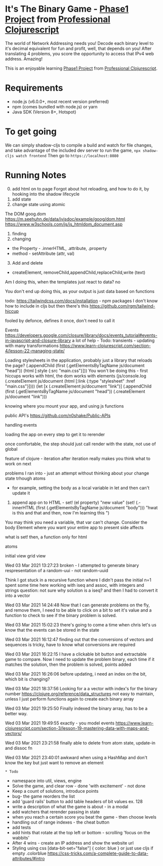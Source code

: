 
# It's The Binary Game - [Phase1 Project](https://github.com/oakmac/professional-clojurescript-curriculum/blob/master/exercises/phase1-project.md "Professional Clojurescript - Phase1 Project") from [Professional Clojurescript](https://cljs.pro/) #

  The world of Network Addressing needs you!
  Decode each binary level to it's decimal equivalent for fun and profit, well, that depends on you!
  After translating 4 problems, you score the opportunity to access that IPv4 web address.  Amazing!
  
  This is an enjoyable learning [Phase1 Project](https://github.com/oakmac/professional-clojurescript-curriculum/blob/master/exercises/phase1-project.md "Professional Clojurescript - Phase1 Project") from [Professional Clojurescript](https://cljs.pro/).

# Requirements #

- node.js (v6.0.0+, most recent version preferred)
- npm (comes bundled with node.js) or yarn
- Java SDK (Version 8+, Hotspot)

# To get going #

We can simply shadow-cljs to compile a build and watch for file changes, and take advantage of the included dev server to run the game,
`npx shadow-cljs watch frontend`
Then go to `https://localhost:8080`

# Running Notes #

 0. add html on to page
 Forgot about hot reloading, and how to do it, by hooking into the shadow lifecycle
 1. add state
 2. change state using atomic

 The DOM
 goog.dom
 https://m.seehuhn.de/data/jvjsdoc/example/goog/dom.html
 https://www.w3schools.com/js/js_htmldom_document.asp
 1. finding
 2. changing
 - the Property - .innerHTML, .attribute, .property
 - method - setAttribute (attr, val)
 3. Add and delete
 - createElement, removeChild,appendChild,replaceChild,write (text)
 
 Am I doing this, when the templates just react to data? no

 You don't end up doing this, as your output is just data based on functions

 todo:
 https://tailwindcss.com/docs/installation - npm packages I don't know how to include in cljs
 but then there's this https://github.com/rgm/tailwind-hiccup

 fooled by defonce, defines it once, don't need to call it

 Events
 https://developers.google.com/closure/library/docs/events_tutorial#events-in-javascript-and-closure-library
 a lot of help - Todo: transients - updating with many transformations
 https://www.learn-clojurescript.com/section-4/lesson-22-managing-state/

 Loading stylesheets in the application, probably just a library that reloads the page?
 (.appendChild (first (.getElementsByTagName js/document "head")) (html [:style {:src "main.css"}]))
 You won't be doing this - first hiccups works with html, the dom works with elements
 (js/console.log   (.createElement js/document (html [:link {:type "stylesheet" :href "main.css"}])))
 (let [x (.createElement js/document "link")]
   (.appendChild (first (.getElementsByTagName js/document "head")) (.createElement js/document "link")))

 knowing where you mount your app, and using js functions

 public API's
 https://github.com/n0shake/Public-APIs

 handling events

 loading the app on every step to get it to rerender

 once comfortable, the step should just call render with the state, not use of global

 feature of clojure - iteration after iteration
 really makes you think what to work on next
 
 problems I ran into - just an attempt without thinking about your change state trhough atoms
 - for example, setting the body as a local variable in let and then can't update it
 1. append app on to HTML - set! (el property) "new value"
 (set! (.-innerHTML (first (.getElementsByTagName js/document "body")))
       "hwat is this and that and then, now I'm learning this ")

 You may think you need a variable, that var can't change. Consider the body Element where you want your entire app to
 present side affects

 what is set! then, a function only for html

 atoms

 initial view
 grid view

 Wed 03 Mar 2021 13:27:23
 broken - I attempted to generate binary respresentation of a random-uui  - not random-uuid
 
 Think I got stuck in a recursive function where I didn't pass the initial n=1
 spent some time here working with iseq and assoc, with integers and strings
 question: not sure why solution is a iseq? and then I had to convert it into a vector

 Wed 03 Mar 2021 14:24:48
 Now that I can generate problems on the fly, and remove them, I need to be able to click on a bit to set it's value
 and a function to check to see if the binary problem is solved.

 Wed 03 Mar 2021 15:02:23
 there's going to come a time when chris let's us know that the events can be stored in the state

 Wed 03 Mar 2021 16:12:47
 finding out that the conversions of vectors and sequences is tricky, have to know what conversions are required

 Wed 03 Mar 2021 16:22:15
 I have a clickable bit button and extractable game to compare.  Now I need to update the problem binary, each time if it matches the
 solution, then the problem is solved, points added

 Wed 03 Mar 2021 16:26:06 
 before updating, i need an index on the bit, which bit is changing?

 Wed 03 Mar 2021 18:37:56
 Looking for a a vector with index's for the binary number
 https://clojure.org/reference/data_structures
 not easy to maintain, unless I just perform functions again to create each binary array

 Wed 03 Mar 2021 19:25:50
 Finally indexed the binary array, has to be a better way.

 Wed 03 Mar 2021 19:49:55
 exactly - you model events https://www.learn-clojurescript.com/section-3/lesson-19-mastering-data-with-maps-and-vectors/

 Wed 03 Mar 2021 23:21:58
 finally able to delete from atom state, update-in and dissoc fn

 Wed 03 Mar 2021 23:40:01
 awkward when using a HashMap and don't know the key but just want to remove an element
    
    * Todo
    
 - namespace into util, views, engine
 - Solve the game, and clear row - done 'with excitement' - not done
 - Keep a count of solutions, introduce points
 - bug- the game reorders the list
 - add 'guard rails' button to add table headers of bit values ex. 128
 - write a description of what the game is about - in a modal
 - add watchers that rerender passing in state
 - when you reach a certain score you beat the game - then choose levels
 - handling out of range indexes - the cheat button
 - add tests
 - add hints that rotate at the top left or bottom - scrolling 'focus on the wabbits'
 - After 4 wins - create an IP address and show the website url
 - Styling using css [data-bit-set="false"] { color: blue } or just use cljs if empty .colorblue
 https://css-tricks.com/a-complete-guide-to-data-attributes/#intro

 

